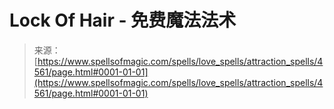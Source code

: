 <!--yml

分类：未分类

日期：2024年06月12日 18:38:19

-->

# Lock Of Hair - 免费魔法法术

> 来源：[https://www.spellsofmagic.com/spells/love_spells/attraction_spells/4561/page.html#0001-01-01](https://www.spellsofmagic.com/spells/love_spells/attraction_spells/4561/page.html#0001-01-01)
